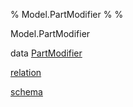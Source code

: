 % Model.PartModifier
% 
% 

Model.PartModifier

data [PartModifier](Model-PartModifier.html#t:PartModifier)

[relation](Model-PartModifier.html#v:relation)

[schema](Model-PartModifier.html#v:schema)
